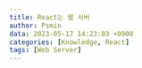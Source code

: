 ```yaml
---
title: React는 웹 서버
author: Psmin
data: 2023-05-17 14:23:03 +0900
categories: [Knowledge, React]
tags: [Web Server]
---
```

